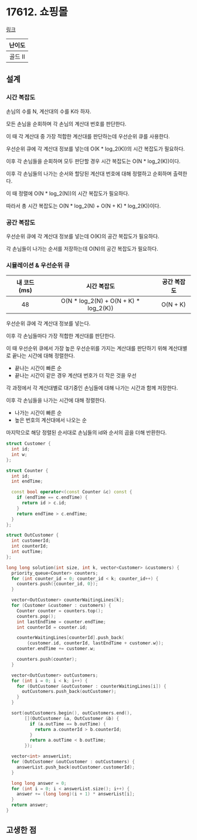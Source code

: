 # 17612. 쇼핑몰

[링크](https://www.acmicpc.net/problem/17612)

| 난이도  |
| :-----: |
| 골드 II |

## 설계

### 시간 복잡도

손님의 수를 N, 계산대의 수를 K라 하자.

모든 손님을 순회하며 각 손님의 계산대 번호를 판단한다.

이 때 각 계산대 중 가장 적합한 계산대를 판단하는데 우선순위 큐를 사용한다.

우선순위 큐에 각 계산대 정보를 넣는데 O(K \* log_2(K))의 시간 복잡도가 필요하다.

이후 각 손님들을 순회하며 모두 판단할 경우 시간 복잡도는 O(N \* log_2(K))이다.

이후 각 손님들의 나가는 순서와 할당된 계산대 번호에 대해 정렬하고 순회하며 출력한다.

이 때 정렬에 O(N \* log_2(N))의 시간 복잡도가 필요하다.

따라서 총 시간 복잡도는 O(N \* log_2(N) + O(N + K) \* log_2(K))이다.

### 공간 복잡도

우선순위 큐에 각 계산대 정보를 넣는데 O(K)의 공간 복잡도가 필요하다.

각 손님들이 나가는 순서를 저장하는데 O(N)의 공간 복잡도가 필요하다.

### 시뮬레이션 & 우선순위 큐

| 내 코드 (ms) |               시간 복잡도               | 공간 복잡도 |
| :----------: | :-------------------------------------: | :---------: |
|      48      | O(N \* log_2(N) + O(N + K) \* log_2(K)) |  O(N + K)   |

우선순위 큐에 각 계산대 정보를 넣는다.

이후 각 손님들마다 가장 적합한 계산대를 판단한다.

이 때 우선순위 큐에서 가장 높은 우선순위를 가지는 계산대를 판단하기 위해 계산대별로 끝나는 시간에 대해 정렬한다.

- 끝나는 시간이 빠른 순
- 끝나는 시간이 같은 경우 계산대 번호가 더 작은 것을 우선

각 과정에서 각 계산대별로 대기중인 손님들에 대해 나가는 시간과 함께 저장한다.

이후 각 손님들을 나가는 시간에 대해 정렬한다.

- 나가는 시간이 빠른 순
- 높은 번호의 계산대에서 나오는 순

마지막으로 해당 정렬된 순서대로 손님들의 id와 순서의 곱을 더해 반환한다.

```cpp
struct Customer {
  int id;
  int w;
};

struct Counter {
  int id;
  int endTime;

  const bool operator<(const Counter &c) const {
    if (endTime == c.endTime) {
      return id > c.id;
    }
    return endTime > c.endTime;
  }
};

struct OutCustomer {
  int customerId;
  int counterId;
  int outTime;
};

long long solution(int size, int k, vector<Customer> &customers) {
  priority_queue<Counter> counters;
  for (int counter_id = 0; counter_id < k; counter_id++) {
    counters.push({counter_id, 0});
  }

  vector<OutCustomer> counterWaitingLines[k];
  for (Customer &customer : customers) {
    Counter counter = counters.top();
    counters.pop();
    int lastEndTime = counter.endTime;
    int counterId = counter.id;

    counterWaitingLines[counterId].push_back(
        {customer.id, counterId, lastEndTime + customer.w});
    counter.endTime += customer.w;

    counters.push(counter);
  }

  vector<OutCustomer> outCustomers;
  for (int i = 0; i < k; i++) {
    for (OutCustomer &outCustomer : counterWaitingLines[i]) {
      outCustomers.push_back(outCustomer);
    }
  }

  sort(outCustomers.begin(), outCustomers.end(),
       [](OutCustomer &a, OutCustomer &b) {
         if (a.outTime == b.outTime) {
           return a.counterId > b.counterId;
         }
         return a.outTime < b.outTime;
       });

  vector<int> answerList;
  for (OutCustomer &outCustomer : outCustomers) {
    answerList.push_back(outCustomer.customerId);
  }

  long long answer = 0;
  for (int i = 0; i < answerList.size(); i++) {
    answer += (long long)(i + 1) * answerList[i];
  }
  return answer;
}
```

## 고생한 점
